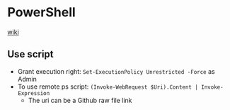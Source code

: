 # PowerShell

[wiki](https://github.com/davidkhala/windows-utils/wiki/PowerShell)

## Use script

- Grant execution right: `Set-ExecutionPolicy Unrestricted -Force` as Admin
- To use remote ps script: `(Invoke-WebRequest $Uri).Content | Invoke-Expression`
  - The uri can be a Github raw file link

